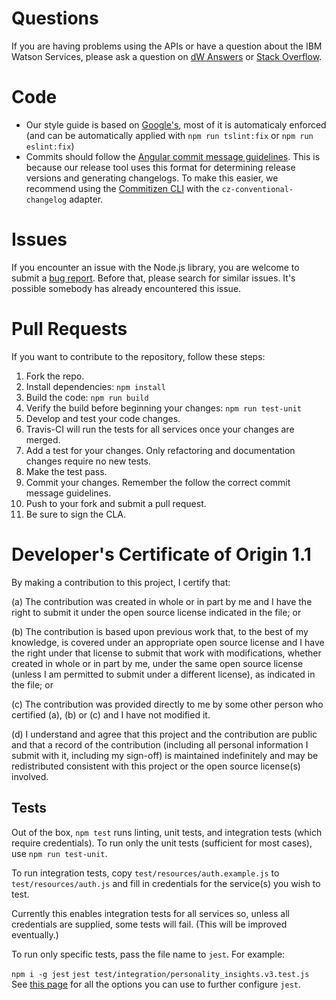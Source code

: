 # Questions

If you are having problems using the APIs or have a question about the IBM
Watson Services, please ask a question on
[dW Answers](https://developer.ibm.com/answers/questions/ask/?topics=watson)
or [Stack Overflow](http://stackoverflow.com/questions/ask?tags=ibm-watson).

# Code

* Our style guide is based on [Google's](https://google.github.io/styleguide/jsguide.html), most of it is automaticaly enforced (and can be automatically applied with `npm run tslint:fix` or `npm run eslint:fix`)
* Commits should follow the [Angular commit message guidelines](https://github.com/angular/angular/blob/master/CONTRIBUTING.md#-commit-message-guidelines). This is because our release tool uses this format for determining release versions and generating changelogs. To make this easier, we recommend using the [Commitizen CLI](https://github.com/commitizen/cz-cli) with the `cz-conventional-changelog` adapter.

# Issues

If you encounter an issue with the Node.js library, you are welcome to submit
a [bug report](https://github.com/watson-developer-cloud/node-sdk/issues).
Before that, please search for similar issues. It's possible somebody has
already encountered this issue.

# Pull Requests

If you want to contribute to the repository, follow these steps:

1. Fork the repo.
2. Install dependencies: `npm install`
3. Build the code: `npm run build`
4. Verify the build before beginning your changes: `npm run test-unit`
2. Develop and test your code changes.
3. Travis-CI will run the tests for all services once your changes are merged.
4. Add a test for your changes. Only refactoring and documentation changes require no new tests.
5. Make the test pass.
6. Commit your changes. Remember the follow the correct commit message guidelines.
7. Push to your fork and submit a pull request.
8. Be sure to sign the CLA.

# Developer's Certificate of Origin 1.1

By making a contribution to this project, I certify that:

(a) The contribution was created in whole or in part by me and I
   have the right to submit it under the open source license
   indicated in the file; or

(b) The contribution is based upon previous work that, to the best
   of my knowledge, is covered under an appropriate open source
   license and I have the right under that license to submit that
   work with modifications, whether created in whole or in part
   by me, under the same open source license (unless I am
   permitted to submit under a different license), as indicated
   in the file; or

(c) The contribution was provided directly to me by some other
   person who certified (a), (b) or (c) and I have not modified
   it.

(d) I understand and agree that this project and the contribution
   are public and that a record of the contribution (including all
   personal information I submit with it, including my sign-off) is
   maintained indefinitely and may be redistributed consistent with
   this project or the open source license(s) involved.

## Tests

Out of the box, `npm test` runs linting, unit tests, and integration tests (which require credentials). To run only the unit tests (sufficient for most cases), use `npm run test-unit`.

To run integration tests, copy `test/resources/auth.example.js` to `test/resources/auth.js` and fill in credentials for the service(s) you wish to test.

Currently this enables integration tests for all services so, unless all credentials are supplied, some tests will fail.
(This will be improved eventually.)

To run only specific tests, pass the file name to `jest`. For example:

`npm i -g jest`
`jest test/integration/personality_insights.v3.test.js`
See [this page](https://jestjs.io/docs/en/cli) for all the options you can use to further configure `jest`.
